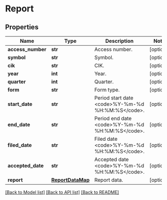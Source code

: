 # Report

## Properties
Name | Type | Description | Notes
------------ | ------------- | ------------- | -------------
**access_number** | **str** | Access number. | [optional] 
**symbol** | **str** | Symbol. | [optional] 
**cik** | **str** | CIK. | [optional] 
**year** | **int** | Year. | [optional] 
**quarter** | **int** | Quarter. | [optional] 
**form** | **str** | Form type. | [optional] 
**start_date** | **str** | Period start date &lt;code&gt;%Y-%m-%d %H:%M:%S&lt;/code&gt;. | [optional] 
**end_date** | **str** | Period end date &lt;code&gt;%Y-%m-%d %H:%M:%S&lt;/code&gt;. | [optional] 
**filed_date** | **str** | Filed date &lt;code&gt;%Y-%m-%d %H:%M:%S&lt;/code&gt;. | [optional] 
**accepted_date** | **str** | Accepted date &lt;code&gt;%Y-%m-%d %H:%M:%S&lt;/code&gt;. | [optional] 
**report** | [**ReportDataMap**](ReportDataMap.md) | Report data. | [optional] 

[[Back to Model list]](../README.md#documentation-for-models) [[Back to API list]](../README.md#documentation-for-api-endpoints) [[Back to README]](../README.md)


